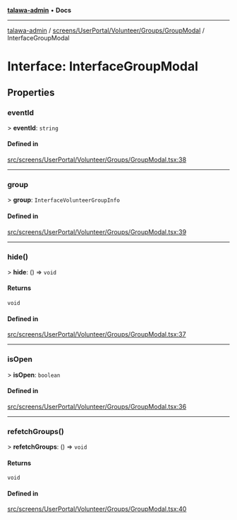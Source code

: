 [**talawa-admin**](../../../../../../README.md) • **Docs**

***

[talawa-admin](../../../../../../modules.md) / [screens/UserPortal/Volunteer/Groups/GroupModal](../README.md) / InterfaceGroupModal

# Interface: InterfaceGroupModal

## Properties

### eventId

\> **eventId**: `string`

#### Defined in

[src/screens/UserPortal/Volunteer/Groups/GroupModal.tsx:38](https://github.com/PalisadoesFoundation/talawa-admin/blob/9dd5d7fd647f8a7c9e1c1e14bf645b71b32c51c2/src/screens/UserPortal/Volunteer/Groups/GroupModal.tsx#L38)

***

### group

\> **group**: `InterfaceVolunteerGroupInfo`

#### Defined in

[src/screens/UserPortal/Volunteer/Groups/GroupModal.tsx:39](https://github.com/PalisadoesFoundation/talawa-admin/blob/9dd5d7fd647f8a7c9e1c1e14bf645b71b32c51c2/src/screens/UserPortal/Volunteer/Groups/GroupModal.tsx#L39)

***

### hide()

\> **hide**: () =\> `void`

#### Returns

`void`

#### Defined in

[src/screens/UserPortal/Volunteer/Groups/GroupModal.tsx:37](https://github.com/PalisadoesFoundation/talawa-admin/blob/9dd5d7fd647f8a7c9e1c1e14bf645b71b32c51c2/src/screens/UserPortal/Volunteer/Groups/GroupModal.tsx#L37)

***

### isOpen

\> **isOpen**: `boolean`

#### Defined in

[src/screens/UserPortal/Volunteer/Groups/GroupModal.tsx:36](https://github.com/PalisadoesFoundation/talawa-admin/blob/9dd5d7fd647f8a7c9e1c1e14bf645b71b32c51c2/src/screens/UserPortal/Volunteer/Groups/GroupModal.tsx#L36)

***

### refetchGroups()

\> **refetchGroups**: () =\> `void`

#### Returns

`void`

#### Defined in

[src/screens/UserPortal/Volunteer/Groups/GroupModal.tsx:40](https://github.com/PalisadoesFoundation/talawa-admin/blob/9dd5d7fd647f8a7c9e1c1e14bf645b71b32c51c2/src/screens/UserPortal/Volunteer/Groups/GroupModal.tsx#L40)

